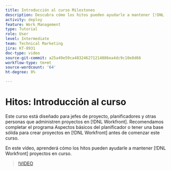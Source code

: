 ```yaml
---
title: Introducción al curso Milestones
description: Descubra cómo los hitos pueden ayudarle a mantener [!DNL  Workfront] proyectos en curso.
activity: deploy
feature: Work Management
type: Tutorial
role: User
level: Intermediate
team: Technical Marketing
jira: KT-8931
doc-type: video
source-git-commit: a25a49e59ca483246271214886ea4dc9c10e8d66
workflow-type: tm+mt
source-wordcount: '64'
ht-degree: 0%

---
```


# Hitos: Introducción al curso

Este curso está diseñado para jefes de proyecto, planificadores y otras personas que administren proyectos en [!DNL Workfront]. Recomendamos completar el programa Aspectos básicos del planificador o tener una base sólida para crear proyectos en [!DNL Workfront] antes de comenzar este curso.

En este vídeo, aprenderá cómo los hitos pueden ayudarle a mantener [!DNL  Workfront] proyectos en curso.

>[!VIDEO](https://video.tv.adobe.com/v/335203/?quality=12&learn=on)
